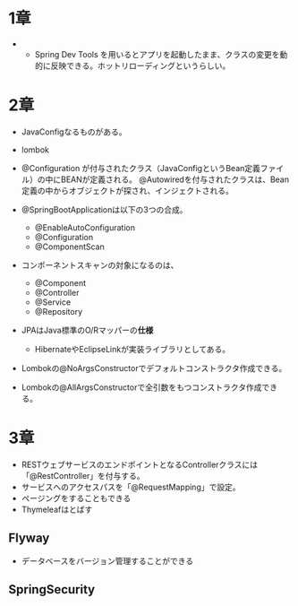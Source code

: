 # 1章
* * Spring Dev Tools を用いるとアプリを起動したまま、クラスの変更を動的に反映できる。ホットリローディングというらしい。

# 2章
* JavaConfigなるものがある。
* lombok
* @Configuration が付与されたクラス（JavaConfigというBean定義ファイル）の中にBEANが定義される。
@Autowiredを付与されたクラスは、Bean定義の中からオブジェクトが探され、インジェクトされる。
* @SpringBootApplicationは以下の3つの合成。
  * @EnableAutoConfiguration
  * @Configuration
  * @ComponentScan

* コンポーネントスキャンの対象になるのは、
  * @Component
  * @Controller
  * @Service
  * @Repository

* JPAはJava標準のO/Rマッパーの**仕様**
  * HibernateやEclipseLinkが実装ライブラリとしてある。

* Lombokの@NoArgsConstructorでデフォルトコンストラクタ作成できる。
* Lombokの@AllArgsConstructorで全引数をもつコンストラクタ作成できる。

# 3章

* RESTウェブサービスのエンドポイントとなるControllerクラスには「@RestController」を付与する。
* サービスへのアクセスパスを「@RequestMapping」で設定。
* ページングをすることもできる
* Thymeleafはとばす

## Flyway

* データベースをバージョン管理することができる

## SpringSecurity
